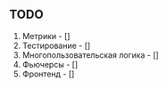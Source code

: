 ## TODO

1. Метрики - []
2. Тестирование - []
3. Многопользовательская логика - []
4. Фьючерсы - []
5. Фронтенд - []
